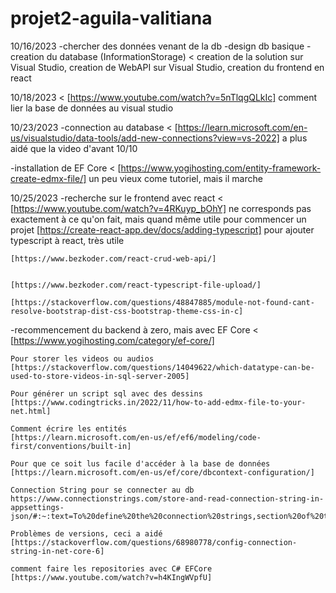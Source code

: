 # projet2-aguila-valitiana

10/16/2023
  -chercher des données venant de la db
  -design db basique
  -creation du database (InformationStorage)
  <
    creation de la solution sur Visual Studio,
    creation de WebAPI sur Visual Studio,
    creation du frontend en react
  >
10/18/2023
  <
    [https://www.youtube.com/watch?v=5nTlqgQLkIc]
    comment lier la base de données au visual studio
  >

10/23/2023
  -connection au database
  <
    [https://learn.microsoft.com/en-us/visualstudio/data-tools/add-new-connections?view=vs-2022]
    a plus aidé que la video d'avant 10/10
  >
  -installation de EF Core
  <
    [https://www.yogihosting.com/entity-framework-create-edmx-file/]
    un peu vieux come tutoriel, mais il marche
  >

10/25/2023
  -recherche sur le frontend avec react
  <
    [https://www.youtube.com/watch?v=4RKuyp_bOhY]
      ne corresponds pas exactement à ce qu'on fait, mais quand même utile pour commencer un projet
    [https://create-react-app.dev/docs/adding-typescript]
      pour ajouter typescript à react, très utile


      
    [https://www.bezkoder.com/react-crud-web-api/]

      
    [https://www.bezkoder.com/react-typescript-file-upload/]
      
    [https://stackoverflow.com/questions/48847885/module-not-found-cant-resolve-bootstrap-dist-css-bootstrap-theme-css-in-c]
  >

  -recommencement du backend à zero, mais avec EF Core
  <
    [https://www.yogihosting.com/category/ef-core/]

    Pour storer les videos ou audios
    [https://stackoverflow.com/questions/14049622/which-datatype-can-be-used-to-store-videos-in-sql-server-2005]

    Pour générer un script sql avec des dessins
    [https://www.codingtricks.in/2022/11/how-to-add-edmx-file-to-your-net.html]

    Comment écrire les entités
    [https://learn.microsoft.com/en-us/ef/ef6/modeling/code-first/conventions/built-in]

    Pour que ce soit lus facile d'accéder à la base de données
    [https://learn.microsoft.com/en-us/ef/core/dbcontext-configuration/]

    Connection String pour se connecter au db
    https://www.connectionstrings.com/store-and-read-connection-string-in-appsettings-json/#:~:text=To%20define%20the%20connection%20strings,section%20of%20the%20JSON%20structure.&text=Now%20we%20can%20read%20it,Extensions.

    Problèmes de versions, ceci a aidé
    [https://stackoverflow.com/questions/68980778/config-connection-string-in-net-core-6]

    comment faire les repositories avec C# EFCore
    [https://www.youtube.com/watch?v=h4KIngWVpfU]
  >
